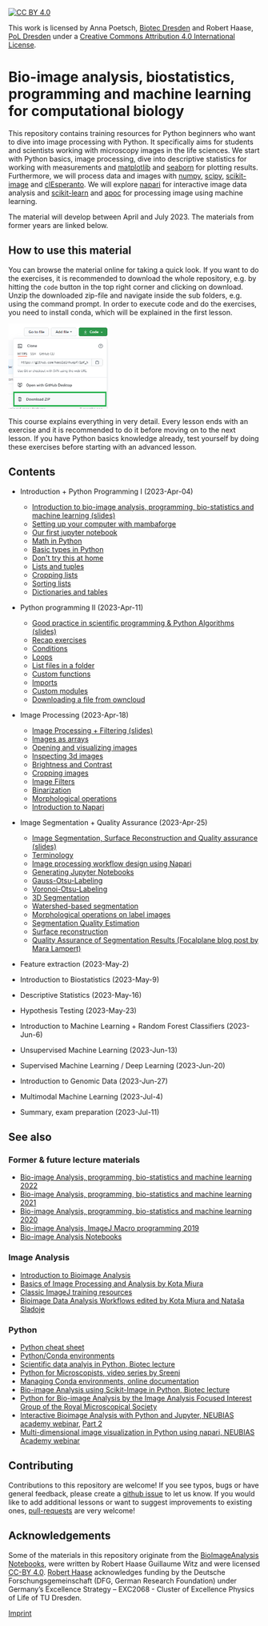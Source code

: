[![CC BY 4.0][cc-by-shield]][cc-by]

This work is licensed by Anna Poetsch, [Biotec Dresden](https://tu-dresden.de/cmcb/biotec/forschungsgruppen/poetsch) and Robert Haase, [PoL Dresden](http://physics-of-life.tu-dresden.de/bia) under a
[Creative Commons Attribution 4.0 International License][cc-by].

[cc-by]: http://creativecommons.org/licenses/by/4.0/
[cc-by-image]: https://i.creativecommons.org/l/by/4.0/88x31.png
[cc-by-shield]: https://img.shields.io/badge/License-CC%20BY%204.0-lightgrey.svg

# Bio-image analysis, biostatistics, programming and machine learning for computational biology
This repository contains training resources for Python beginners who want to dive into image processing with Python. 
It specifically aims for students and scientists working with microscopy images in the life sciences.
We start with Python basics, image processing, dive into descriptive statistics for working with measurements and [matplotlib](https://matplotlib.org/) and [seaborn](https://seaborn.pydata.org/) for plotting results.
Furthermore, we will process data and images with [numpy](https://numpy.org), [scipy](https://www.scipy.org/), [scikit-image](https://scikit-image.org/) and [clEsperanto](https://github.com/clEsperanto/pyclesperanto_prototype).
We will explore [napari](https://napari.org) for interactive image data analysis and [scikit-learn](https://scikit-learn.org/) and [apoc](https://github.com/haesleinhuepf/apoc) for processing image using machine learning.

The material will develop between April and July 2023. The materials from former years are linked below.

## How to use this material
You can browse the material online for taking a quick look.
If you want to do the exercises, it is recommended to download the whole repository, e.g. by hitting the `code` button in the top right corner and clicking on download.
Unzip the downloaded zip-file and navigate inside the sub folders, e.g. using the command prompt. 
In order to execute code and do the exercises, you need to install conda, which will be explained in the first lesson.

<img src="images/download.png" width="200"/>

This course explains everything in very detail. 
Every lesson ends with an exercise and it is recommended to do it before moving on to the next lesson. 
If you have Python basics knowledge already, test yourself by doing these exercises before starting with an advanced lesson.

## Contents

* Introduction + Python Programming I (2023-Apr-04)
  * [Introduction to bio-image analysis, programming, bio-statistics and machine learning (slides)](01_introduction_python_programming/Introduction_QBIA.pdf)
  * [Setting up your computer with mambaforge](https://biapol.github.io/blog/mara_lampert/getting_started_with_mambaforge_and_python/readme.html)
  * [Our first jupyter notebook](01_introduction_python_programming/01_our_first_juptyer_notebook.ipynb)
  * [Math in Python](01_introduction_python_programming/02_Math_in_python.ipynb)
  * [Basic types in Python](01_introduction_python_programming/03_Basic_types.ipynb)
  * [Don't try this at home](01_introduction_python_programming/04_Dont_try_this_at_home.ipynb)
  * [Lists and tuples](01_introduction_python_programming/05_lists_tuples.ipynb)
  * [Cropping lists](01_introduction_python_programming/05a_cropping_lists.ipynb)
  * [Sorting lists](01_introduction_python_programming/05b_sorting_lists.ipynb)
  * [Dictionaries and tables](01_introduction_python_programming/06_Dictionaries_and_tables.ipynb)

* Python programming II (2023-Apr-11)
  * [Good practice in scientific programming & Python Algorithms (slides)](02_python_algorithms/Good_Practice_and_Python_algorithms.pdf)
  * [Recap exercises](02_python_algorithms/00_recap.ipynb)
  * [Conditions](02_python_algorithms/07_Conditions.ipynb)
  * [Loops](02_python_algorithms/08_loops.ipynb)
  * [List files in a folder](02_python_algorithms/08a_list_files_in_a_folder.ipynb)
  * [Custom functions](02_python_algorithms/09_custom_functions.ipynb)
  * [Imports](02_python_algorithms/10_Import_packages.ipynb)
  * [Custom modules](02_python_algorithms/11_custom_libraries.ipynb)
  * [Downloading a file from owncloud](02_python_algorithms/12_owncloud.ipynb)
  
* Image Processing (2023-Apr-18)
  * [Image Processing + Filtering (slides)](03_image_processing/Image_Processing_and_Filtering.pdf)
  * [Images as arrays](03_image_processing/01_images_as_arrays.ipynb)
  * [Opening and visualizing images](03_image_processing/02_opening_visualizing_images.ipynb)
  * [Inspecting 3d images](03_image_processing/03_inspecting_3d_images.ipynb)
  * [Brightness and Contrast](03_image_processing/04_Brightness_and_Contrast.ipynb)
  * [Cropping images](03_image_processing/05_Cropping_images.ipynb)
  * [Image Filters](03_image_processing/06_Image_Filters.ipynb)
  * [Binarization](03_image_processing/07_Binarization.ipynb)
  * [Morphological operations](03_image_processing/08_Morphological_operations.ipynb)
  * [Introduction to Napari](03_image_processing/09_Napari_introduction.ipynb)
  
* Image Segmentation + Quality Assurance (2023-Apr-25)
  * [Image Segmentation, Surface Reconstruction and Quality assurance (slides)](04_image_segmentation/Image_segmentation.pdf)
  * [Terminology](04_image_segmentation/06_terminology.ipynb)
  * [Image processing workflow design using Napari](04_image_segmentation/napari-assistant.md)
  * [Generating Jupyter Notebooks](04_image_segmentation/notebook_export.md)
  * [Gauss-Otsu-Labeling](04_image_segmentation/09_gauss_otsu_labeling.ipynb)
  * [Voronoi-Otsu-Labeling](04_image_segmentation/11_voronoi_otsu_labeling.ipynb)
  * [3D Segmentation](04_image_segmentation/12_Segmentation_3D.ipynb)
  * [Watershed-based segmentation](04_image_segmentation/13_watershed.ipynb)
  * [Morphological operations on label images](04_image_segmentation/15_smooth_labels.ipynb)
  * [Segmentation Quality Estimation](04_image_segmentation/17_segmentation_quality_estimation.ipynb)
  * [Surface reconstruction](04_image_segmentation/18_surface_reconstruction.ipynb)
  * [Quality Assurance of Segmentation Results (Focalplane blog post by Mara Lampert)](https://focalplane.biologists.com/2023/04/13/quality-assurance-of-segmentation-results/)

* Feature extraction (2023-May-2)
* Introduction to Biostatistics (2023-May-9)
* Descriptive Statistics (2023-May-16)
* Hypothesis Testing (2023-May-23)
* Introduction to Machine Learning + Random Forest Classifiers  (2023-Jun-6)
* Unsupervised Machine Learning  (2023-Jun-13)
* Supervised Machine Learning / Deep Learning (2023-Jun-20)
* Introduction to Genomic Data (2023-Jun-27)
* Multimodal Machine Learning (2023-Jul-4)
* Summary, exam preparation (2023-Jul-11)

## See also

### Former & future lecture materials
* [Bio-image Analysis, programming, bio-statistics and machine learning 2022](https://github.com/BiAPoL/Bio-image_Analysis_with_Python/tree/035bb75d90444f14ef21876bf3fdf9e53417f87b)
* [Bio-image Analysis, programming, bio-statistics and machine learning 2021](https://github.com/BiAPoL/Bio-image_Analysis_with_Python/tree/a62070dee408814cee4258758f5187f135774519)
* [Bio-image Analysis, programming, bio-statistics and machine learning 2020](https://git.mpi-cbg.de/rhaase/lecture_applied_bioimage_analysis_2020)
* [Bio-image Analysis, ImageJ Macro programming 2019](https://git.mpi-cbg.de/rhaase/lecture_applied_bioimage_analysis)
* [Bio-image Analysis Notebooks](https://haesleinhuepf.github.io/BioImageAnalysisNotebooks/)

### Image Analysis
* [Introduction to Bioimage Analysis](https://bioimagebook.github.io/)
* [Basics of Image Processing and Analysis by Kota Miura](https://github.com/miura/ij_textbook1/raw/76b51338e1f006c580b6f0f5cfc48fe02fba38d7/CMCIBasicCourse201102Bib.pdf)
* [Classic ImageJ training resources](https://imagej.nih.gov/ij/docs/examples/index.html)
* [Bioimage Data Analysis Workflows edited by Kota Miura and Nataša Sladoje](https://link.springer.com/book/10.1007%2F978-3-030-22386-1)

### Python
* [Python cheat sheet](https://github.com/gto76/python-cheatsheet)
* [Python/Conda environments](https://mpicbg-scicomp.github.io/ipf_howtoguides/guides/Python_Conda_Environments)
* [Scientific data analyis in Python, Biotec lecture](https://youtu.be/MOEPe9TGBK0)
* [Python for Microscopists, video series by Sreeni](https://www.youtube.com/channel/UC34rW-HtPJulxr5wp2Xa04w)
* [Managing Conda environments, online documentation](https://docs.conda.io/projects/conda/en/latest/user-guide/tasks/manage-environments.html)
* [Bio-image Analysis using Scikit-Image in Python, Biotec lecture](https://youtu.be/FnvgepHDqRA)
* [Python for Bio-image Analysis by the Image Analysis Focused Interest Group of the Royal Microscopical Society](https://github.com/IAFIG-RMS/Python-for-Bioimage-Analysis)
* [Interactive Bioimage Analysis with Python and Jupyter, NEUBIAS academy webinar](https://youtu.be/2KF8vBrp3Zw), [Part 2](https://youtu.be/Y3pB3wnOivE)
* [Multi-dimensional image visualization in Python using napari, NEUBIAS Academy webinar](https://youtu.be/VgvDSq5aCDQ)

## Contributing
Contributions to this repository are welcome! If you see typos, bugs or have general feedback, please create a [github issue](https://github.com/BiA-PoL/Bio-image_Analysis_with_Python_course/issues) to let us know. 
If you would like to add additional lessons or want to suggest improvements to existing ones, [pull-requests](https://github.com/BiA-PoL/Bio-image_Analysis_with_Python_course/pulls) are very welcome!

## Acknowledgements
Some of the materials in this repository originate from the [BioImageAnalysis Notebooks](https://haesleinhuepf.github.io/BioImageAnalysisNotebooks/intro.html), were written by Robert Haase Guillaume Witz and were licensed [CC-BY 4.0](https://creativecommons.org/licenses/by/4.0/).
[Robert Haase](https://twitter.com/haesleinhuepf/) acknowledges funding by the Deutsche Forschungsgemeinschaft (DFG, German Research Foundation) under Germany’s Excellence Strategy – EXC2068 - Cluster of Excellence Physics of Life of TU Dresden.

[Imprint](https://tu-dresden.de/impressum)
